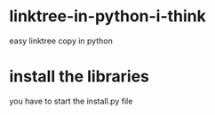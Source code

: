 # linktree-in-python-i-think
easy linktree copy in python

# install the libraries
you have to start the install.py file
